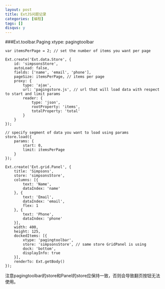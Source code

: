 ```yaml
---
layout: post
title: ExtJS问题记录
categories: [编程]
tags: []
disqus: y
---
```

###Ext.toolbar.Paging xtype: pagingtoolbar

    var itemsPerPage = 2; // set the number of items you want per page

    Ext.create('Ext.data.Store', {
        id: 'simpsonsStore',
        autoLoad: false,
        fields: ['name', 'email', 'phone'],
        pageSize: itemsPerPage, // items per page
        proxy: {
            type: 'ajax',
            url: 'pagingstore.js', // url that will load data with respect to start and limit params
            reader: {
                type: 'json',
                rootProperty: 'items',
                totalProperty: 'total'
            }
        }
    });

    // specify segment of data you want to load using params
    store.load({
        params: {
            start: 0,
            limit: itemsPerPage
        }
    });

    Ext.create('Ext.grid.Panel', {
        title: 'Simpsons',
        store: 'simpsonsStore',
        columns: [{
            text: 'Name',
            dataIndex: 'name'
        }, {
            text: 'Email',
            dataIndex: 'email',
            flex: 1
        }, {
            text: 'Phone',
            dataIndex: 'phone'
        }],
        width: 400,
        height: 125,
        dockedItems: [{
            xtype: 'pagingtoolbar',
            store: 'simpsonsStore', // same store GridPanel is using
            dock: 'bottom',
            displayInfo: true
        }],
        renderTo: Ext.getBody()
    });

注意pagingtoolbar的store和Panel的store应保持一致，否则会导致翻页按钮无法使用。